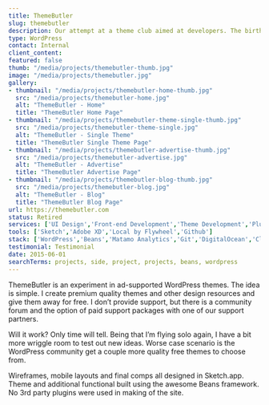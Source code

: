 ```yaml
---
title: ThemeButler
slug: themebutler
description: Our attempt at a theme club aimed at developers. The birthplace of Beans.
type: WordPress
contact: Internal
client_content: 
featured: false
thumb: "/media/projects/themebutler-thumb.jpg"
image: "/media/projects/themebutler.jpg"
gallery:
- thumbnail: "/media/projects/themebutler-home-thumb.jpg"
  src: "/media/projects/themebutler-home.jpg"
  alt: "ThemeButler - Home"
  title: "ThemeButler Home Page"
- thumbnail: "/media/projects/themebutler-theme-single-thumb.jpg"
  src: "/media/projects/themebutler-theme-single.jpg"
  alt: "ThemeButler - Single Theme"
  title: "ThemeButler Single Theme Page"
- thumbnail: "/media/projects/themebutler-advertise-thumb.jpg"
  src: "/media/projects/themebutler-advertise.jpg"
  alt: "ThemeButler - Advertise"
  title: "ThemeButler Advertise Page"
- thumbnail: "/media/projects/themebutler-blog-thumb.jpg"
  src: "/media/projects/themebutler-blog.jpg"
  alt: "ThemeButler - Blog"
  title: "ThemeButler Blog Page"
url: https://themebutler.com
status: Retired
services: ['UI Design','Front-end Development','Theme Development','Plugin Development']
tools: ['Sketch','Adobe XD','Local by Flywheel','Github']
stack: ['WordPress','Beans','Matamo Analytics','Git','DigitalOcean','Cloudflare']
testimonial: Testimonial
date: 2015-06-01
searchTerms: projects, side, project, projects, beans, wordpress
---
```

ThemeButler is an experiment in ad-supported WordPress themes. The idea is simple. I create premium quality themes and other design resources and give them away for free. I don’t provide support, but there is a community forum and the option of paid support packages with one of our support partners.

Will it work? Only time will tell. Being that I’m flying solo again, I have a bit more wriggle room to test out new ideas. Worse case scenario is the WordPress community get a couple more quality free themes to choose from.

Wireframes, mobile layouts and final comps all designed in Sketch.app.
Theme and additional functional built using the awesome Beans framework.
No 3rd party plugins were used in making of the site.